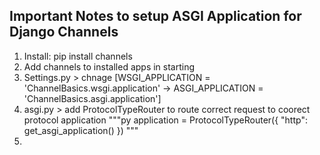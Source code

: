 ## Important Notes to setup ASGI Application for Django Channels
1. Install: pip install channels
2. Add channels to installed apps in starting
3. Settings.py > chnage [WSGI_APPLICATION = 'ChannelBasics.wsgi.application' -> ASGI_APPLICATION = 'ChannelBasics.asgi.application']
4. asgi.py > add ProtocolTypeRouter to route correct request to coorect protocol application 
"""py
application = ProtocolTypeRouter({
    "http": get_asgi_application()
})
"""
5. 

